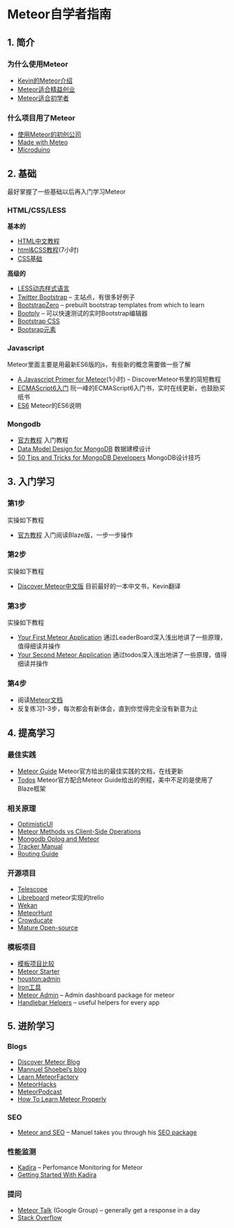 # Meteor自学者指南

##  1. 简介

### 为什么使用Meteor

- [Kevin的Meteor介绍](http://www.maiziedu.com/lesson/3446/)  
- [Meteor适合精益创业](http://www.manuel-schoebel.com/blog/meteorjs-the-perfect-match-for-lean-startups)
- [Meteor适合初学者](http://learn.meteorfactory.io/9-reasons-meteor-is-a-great-choice-for-beginners/)

### 什么项目用了Meteor
- [使用Meteor的初创公司](http://www.quora.com/Which-startups-use-Meteor-in-production)
- [Made with Meteo](http://madewith.meteor.com/)
- [Microduino](https://www.microduino.cc/)


## 2. 基础

最好掌握了一些基础以后再入门学习Meteor

### HTML/CSS/LESS

**基本的**
- [HTML中文教程](http://www.w3school.com.cn/html/index.asp)
- [html&CSS教程](http://www.codecademy.com/en/tracks/web)(7小时)
- [CSS基础](http://www.w3school.com.cn/css/)

**高级的**
- [LESS动态样式语言](http://www.bootcss.com/p/lesscss/)
- [Twitter Bootstrap](http://getbootstrap.com/) – 主站点，有很多好例子
- [BootstrapZero](http://bootstrapzero.com/) – prebuilt bootstrap templates from which to learn
- [Bootply](http://www.bootply.com/) – 可以快速测试的实时Bootstrap编辑器
- [Bootstrap CSS](http://getbootstrap.com/css/)
- [Bootsrap元素](http://getbootstrap.com/components)

### Javascript

Meteor里面主要是用最新ES6版的js，有些新的概念需要做一些了解

- [A Javascript Primer for Meteor](https://www.discovermeteor.com/blog/javascript-for-meteor/)(1小时) – DiscoverMeteor书里的简短教程
- [ECMAScript6入门](http://es6.ruanyifeng.com/) 阮一峰的ECMAScript6入门书，实时在线更新，也鼓励买纸书
- [ES6](https://github.com/meteor/meteor/blob/master/packages/ecmascript/README.md) Meteor的ES6说明

### Mongodb

- [官方教程](http://docs.mongodb.org/manual/core/introduction/) 入门教程
- [Data Model Design for MongoDB](http://docs.mongodb.org/master/MongoDB-data-models-guide.pdf)  数据建模设计
- [50 Tips and Tricks for MongoDB Developers](https://marcell.memoryoftheworld.org/Kristina%20Chodorow/50%20Tips%20and%20Tricks%20for%20MongoDB%20Developers%20(1935)/50%20Tips%20and%20Tricks%20for%20MongoDB%20Developers%20-%20Kristina%20Chodorow.pdf) MongoDB设计技巧

## 3. 入门学习

### 第1步

实操如下教程
* [官方教程](https://www.meteor.com/tutorials/blaze/creating-an-app)	入门阅读Blaze版，一步一步操作

### 第2步

实操如下教程
* [Discover Meteor中文版](http://zh.discovermeteor.com/)  目前最好的一本中文书，Kevin翻译

### 第3步

实操如下教程
* [Your First Meteor Application](http://meteortips.com/first-meteor-tutorial/)  通过LeaderBoard深入浅出地讲了一些原理，值得细读并操作
* [Your Second Meteor Application](http://meteortips.com/second-meteor-tutorial/) 通过todos深入浅出地讲了一些原理，值得细读并操作


### 第4步
* 阅读[Meteor文档](http://docs.meteor.com/)
* 反复练习1-3步，每次都会有新体会，直到你觉得完全没有新意为止


## 4. 提高学习


### 最佳实践

- [Meteor Guide](http://guide.meteor.com/) Meteor官方给出的最佳实践的文档，在线更新
- [Todos](https://github.com/meteor/todos) Meteor官方配合Meteor Guide给出的例程，美中不足的是使用了Blaze框架

### 相关原理

- [OptimisticUI](http://info.meteor.com/blog/optimistic-ui-with-meteor-latency-compensation)
- [Meteor Methods vs Client-Side Operations](https://www.discovermeteor.com/blog/meteor-methods-client-side-operations/)
- [Mongodb Oplog and Meteor](https://meteorhacks.com/mongodb-oplog-and-meteor)
- [Tracker Manual](https://github.com/meteor/meteor/wiki/Tracker-Manual)
- [Routing Guide](https://kadira.io/academy/meteor-routing-guide)

### 开源项目

- [Telescope](https://github.com/TelescopeJS/Telescope)
- [Libreboard](http://libreboard.com/boards/MeSsFJaSqeuo9M6bs/libreboard-roadmap) meteor实现的trello
- [Wekan](https://github.com/wekan/wekan)
- [MeteorHunt](https://github.com/meteoric/meteorhunt)
- [Crowducate](https://github.com/Crowducate/crowducate-next)
- [Mature Open-source](https://forums.meteor.com/t/mature-open-source-apps-built-with-meteor/935)

### 模板项目

- [模板项目比较](https://medium.com/things-i-did-and-learned-today/in-search-of-a-meteor-boilerplate-6f01fe5abfd1)
- [Meteor Starter](http://learn.meteorfactory.io/)
- [houston:admin](https://github.com/gterrono/houston)
- [Iron工具](https://github.com/wmzhai/issuetracker)
- [Meteor Admin](http://meteorfactory.io/meteor-admin) – Admin dashboard package for meteor
- [Handlebar Helpers](https://github.com/raix/Meteor-handlebar-helpers) – useful helpers for every app


## 5. 进阶学习

### Blogs
- [Discover Meteor Blog](https://www.discovermeteor.com/blog/)
- [Mannuel Shoebel’s blog](http://www.manuel-schoebel.com/blog)
- [Learn.MeteorFactory](http://learn.meteorfactory.io/)
- [MeteorHacks](https://meteorhacks.com/)
- [MeteorPodcast](http://www.meteorpodcast.com/)
- [How To Learn Meteor Properly](http://javascriptissexy.com/learn-meteor-js-properly/)


### SEO

- [Meteor and SEO](http://manuel-schoebel.com/blog/meteor-and-seo) – Manuel takes you through his [SEO package](https://github.com/DerMambo/ms-seo)


### 性能监测

- [Kadira](https://kadira.io/) – Perfomance Monitoring for Meteor
- [Getting Started With Kadira](https://kadira.io/academy/getting-started-with-kadira/)


### 提问

- [Meteor Talk](https://groups.google.com/forum/#!forum/meteor-talk) (Google Group) – generally get a response in a day
- [Stack Overflow](http://stackoverflow.com/questions/tagged/meteor)
